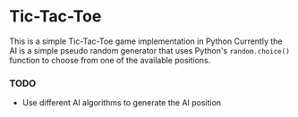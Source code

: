 # Tic-Tac-Toe

This is a simple Tic-Tac-Toe game implementation in Python
Currently the AI is a simple pseudo random generator that uses Python's ```random.choice()``` function to choose from one of the available positions.

### TODO
- Use different AI algorithms to generate the AI position
